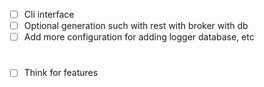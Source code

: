 - [ ] Cli interface
- [ ] Optional generation such with rest with broker with db
- [ ] Add more configuration for adding logger database, etc
#
- [ ] Think for features 
